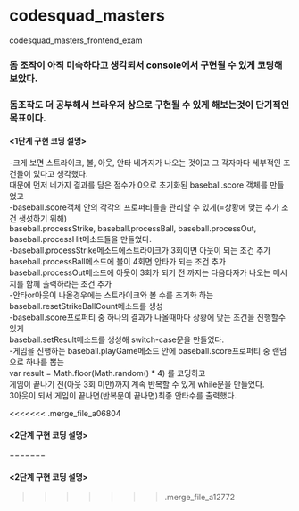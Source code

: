 # codesquad_masters
codesquad_masters_frontend_exam


### 돔 조작이 아직 미숙하다고 생각되서 console에서 구현될 수 있게 코딩해 보았다.
### 돔조작도 더 공부해서 브라우저 상으로 구현될 수 있게 해보는것이 단기적인 목표이다.


#### <1단계 구현 코딩 설명> 
  -크게 보면 스트라이크, 볼, 아웃, 안타 네가지가 나오는 것이고 그 각자마다 세부적인 조건들이 있다고 생각했다.<br>
   때문에 먼저 네가지 결과를 담은 점수가 0으로 초기화된 baseball.score 객체를 만들었고 <br>
  -baseball.score객체 안의 각각의 프로퍼티들을 관리할 수 있게(=상황에 맞는 추가 조건 생성하기 위해)<br>
   baseball.processStrike, baseball.processBall, baseball.processOut, baseball.processHit메소드들을 만들었다.<br>
  -baseball.processStrike메소드에스트라이크가 3회이면 아웃이 되는 조건 추가<br>
   baseball.processBall메소드에 볼이 4회면 안타가 되는 조건 추가<br>
   baseball.processOut메소드에 아웃이 3회가 되기 전 까지는 다음타자가 나오는 메시지를 함께 출력하라는 조건 추가<br>
  -안타or아웃이 나올경우에는 스트라이크와 볼 수를 초기화 하는 baseball.resetStrikeBallCount메소드를 생성<br>
  -baseball.score프로퍼티 중 하나의 결과가 나올때마다 상황에 맞는 조건을 진행할수있게 <br>
   baseball.setResult메소드를 생성해 switch-case문을 만들었다.<br>
  -게임을 진행하는 baseball.playGame메소드 안에 baseball.score프로퍼티 중 랜덤으로 하나를 뽑는<br>
   var result = Math.floor(Math.random() * 4) 를 코딩하고 <br>
   게임이 끝나기 전(아웃 3회 미만)까지 계속 반복할 수 있게 while문을 만들었다.<br>
   3아웃이 되서 게임이 끝나면(반복문이 끝나면)최종 안타수를 출력했다.<br>

<<<<<<< .merge_file_a06804
#### <2단계 구현 코딩 설명> 
=======
   #### <2단계 구현 코딩 설명> 
>>>>>>> .merge_file_a12772









